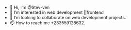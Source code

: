 - 👋 Hi, I’m @Stev-ven
- 👀 I’m interested in web development ||frontend
- 💞️ I’m looking to collaborate on web development projects.
- 📫 How to reach me +233559128632.

<!---
Stev-ven/Stev-ven is a ✨ special ✨ repository because its `README.md` (this file) appears on your GitHub profile.
You can click the Preview link to take a look at your changes.
--->
